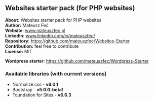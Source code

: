 ## Websites starter pack (for PHP websites) 

**About:** Websites starter pack for PHP websites  
**Author:** Mateusz Feć  
**Website**: www.mateuszfec.pl  
**Linkedin:** www.linkedin.com/in/mateuszfec/  
**Repository:** https://github.com/mateuszfec/Websites-Starter  
**Contribution:** feel free to contribute  
**License:** MIT

**Wordpress starter:** https://github.com/mateuszfec/Wordpress-Starter 

### Available libraries (with current versions)

* Normalize.css - **v8.0.1**
* Bootstrap - **v5.0.0-beta1**
* Foundation for Sites - **v6.6.3**

